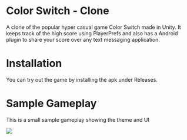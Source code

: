 # Color Switch - Clone
A clone of the popular hyper casual game Color Switch made in Unity. It keeps track of the high score using PlayerPrefs and also has a Android plugin to share your score over any text messaging application.

# Installation
You can try out the game by installing the apk under Releases.

# Sample Gameplay
This is a small sample gameplay showing the theme and UI

![](https://github.com/retrogeek46/Color-Switch---Unity-Clone/blob/master/Resources/gameplay.gif)
